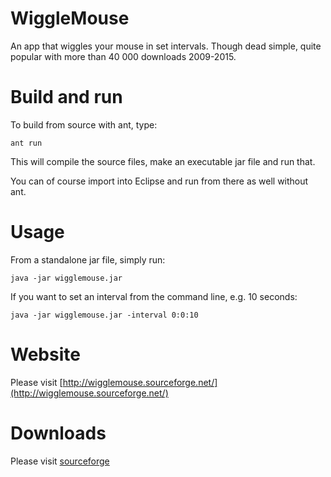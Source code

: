 # WiggleMouse

An app that wiggles your mouse in set intervals. Though dead simple, quite popular with more than 40 000 downloads 2009-2015.


# Build and run

To build from source with ant, type:

    ant run

This will compile the source files, make an executable jar file and run that.

You can of course import into Eclipse and run from there as well without ant.

# Usage

From a standalone jar file, simply run:

    java -jar wigglemouse.jar

If you want to set an interval from the command line, e.g. 10 seconds:

    java -jar wigglemouse.jar -interval 0:0:10

# Website

Please visit [http://wigglemouse.sourceforge.net/](http://wigglemouse.sourceforge.net/)

# Downloads

Please visit [sourceforge](http://sourceforge.net/projects/wigglemouse/files/) 

